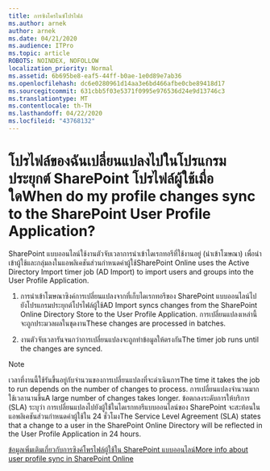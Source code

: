 ```yaml
---
title: การซิงโครไนซ์โปรไฟล์
ms.author: arnek
author: arnek
ms.date: 04/21/2020
ms.audience: ITPro
ms.topic: article
ROBOTS: NOINDEX, NOFOLLOW
localization_priority: Normal
ms.assetid: 6b695be8-eaf5-44ff-b0ae-1e0d89e7ab36
ms.openlocfilehash: dc6e0280961d14aa3e6bd466afbe0cbe89418d17
ms.sourcegitcommit: 631cbb5f03e5371f0995e976536d24e9d13746c3
ms.translationtype: MT
ms.contentlocale: th-TH
ms.lasthandoff: 04/22/2020
ms.locfileid: "43768132"
---
```

# <a name="when-do-my-profile-changes-sync-to-the-sharepoint-user-profile-application"></a><span data-ttu-id="59ad9-102">โปรไฟล์ของฉันเปลี่ยนแปลงไปในโปรแกรมประยุกต์ SharePoint โปรไฟล์ผู้ใช้เมื่อใด</span><span class="sxs-lookup"><span data-stu-id="59ad9-102">When do my profile changes sync to the SharePoint User Profile Application?</span></span>

<span data-ttu-id="59ad9-103">SharePoint แบบออนไลน์ใช้งานตัวจับเวลาการนําเข้าไดเรกทอรีที่ใช้งานอยู่ (นําเข้าโฆษณา) เพื่อนําเข้าผู้ใช้และกลุ่มลงในแอพลิเคชันส่วนกําหนดค่าผู้ใช้</span><span class="sxs-lookup"><span data-stu-id="59ad9-103">SharePoint Online uses the Active Directory Import timer job (AD Import) to import users and groups into the User Profile Application.</span></span> 
  
1. <span data-ttu-id="59ad9-104">การนําเข้าโฆษณาซิงค์การเปลี่ยนแปลงจากที่เก็บไดเรกทอรีของ SharePoint แบบออนไลน์ไปยังโปรแกรมประยุกต์โปรไฟล์ผู้ใช้</span><span class="sxs-lookup"><span data-stu-id="59ad9-104">AD Import syncs changes from the SharePoint Online Directory Store to the User Profile Application.</span></span> <span data-ttu-id="59ad9-105">การเปลี่ยนแปลงเหล่านี้จะถูกประมวลผลในชุดงาน</span><span class="sxs-lookup"><span data-stu-id="59ad9-105">These changes are processed in batches.</span></span>
    
2. <span data-ttu-id="59ad9-106">งานตัวจับเวลารันจนกว่าการเปลี่ยนแปลงจะถูกทําข้อมูลให้ตรงกัน</span><span class="sxs-lookup"><span data-stu-id="59ad9-106">The timer job runs until the changes are synced.</span></span>
    
> [!NOTE]
> <span data-ttu-id="59ad9-107">เวลาที่งานนี้ใช้รันขึ้นอยู่กับจํานวนของการเปลี่ยนแปลงที่จะดําเนินการ</span><span class="sxs-lookup"><span data-stu-id="59ad9-107">The time it takes the job to run depends on the number of changes to process.</span></span> <span data-ttu-id="59ad9-108">การเปลี่ยนแปลงจํานวนมากใช้เวลานานขึ้น</span><span class="sxs-lookup"><span data-stu-id="59ad9-108">A large number of changes takes longer.</span></span> <span data-ttu-id="59ad9-109">ข้อตกลงระดับการให้บริการ (SLA) ระบุว่า การเปลี่ยนแปลงไปยังผู้ใช้ในไดเรกทอรีแบบออนไลน์ของ SharePoint จะสะท้อนในแอพลิเคชันส่วนกําหนดค่าผู้ใช้ใน 24 ชั่วโมง</span><span class="sxs-lookup"><span data-stu-id="59ad9-109">The Service Level Agreement (SLA) states that a change to a user in the SharePoint Online Directory will be reflected in the User Profile Application in 24 hours.</span></span> 
  
[<span data-ttu-id="59ad9-110">ข้อมูลเพิ่มเติมเกี่ยวกับการซิงค์โพรไฟล์ผู้ใช้ใน SharePoint แบบออนไลน์</span><span class="sxs-lookup"><span data-stu-id="59ad9-110">More info about user profile sync in SharePoint Online</span></span>](https://go.microsoft.com/fwlink/?linkid=875671)
  

